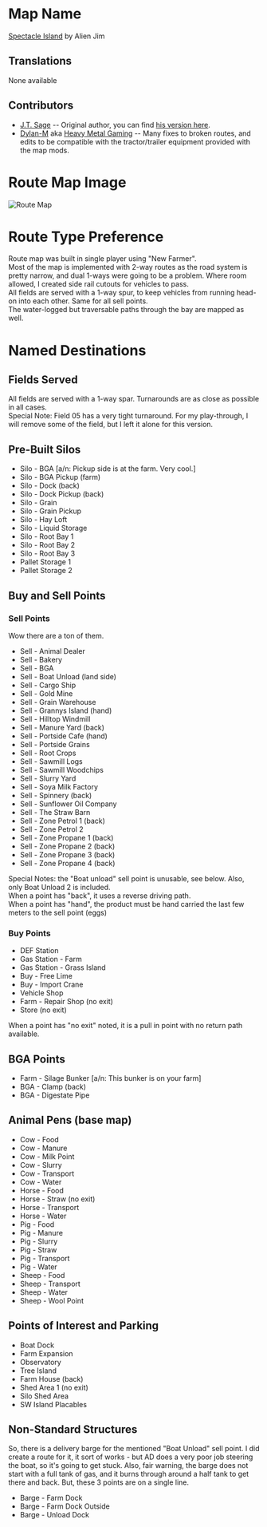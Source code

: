 # Map Name
[Spectacle Island](https://www.farming-simulator.com/mod.php?lang=en&country=us&mod_id=206540&title=fs2019)
by Alien Jim

## Translations
None available

## Contributors
 * [J.T. Sage](https://github.com/jtsage)
-- Original author, you can find [his version here](https://github.com/jtsage/FS19_AutoDrive_Courses).  
 * [Dylan-M](https://github.com/Dylan-M) aka [Heavy Metal Gaming](https://www.youtube.com/channel/UCFR1kTRqT_PrV97_sNCWHAA/)
-- Many fixes to broken routes, and edits to be compatible with the tractor/trailer equipment provided with the map mods.  

# Route Map Image
![Route Map](Map.png)

# Route Type Preference
Route map was built in single player using "New Farmer".  
Most of the map is implemented with 2-way routes as the road system is pretty narrow, and dual 1-ways were going to be a problem.  Where room allowed, I created side rail cutouts for vehicles to pass.  
All fields are served with a 1-way spur, to keep vehicles from running head-on into each other.  Same for all sell points.  
The water-logged but traversable paths through the bay are mapped as well.

# Named Destinations

## Fields Served
All fields are served with a 1-way spar.  Turnarounds are as close as possible in all cases.  
Special Note: Field 05 has a very tight turnaround. For my play-through, I will remove some of the field, but I left it alone for this version.

## Pre-Built Silos
 * Silo - BGA [a/n: Pickup side is at the farm. Very cool.]
 * Silo - BGA Pickup (farm)
 * Silo - Dock (back)
 * Silo - Dock Pickup (back)
 * Silo - Grain
 * Silo - Grain Pickup
 * Silo - Hay Loft
 * Silo - Liquid Storage
 * Silo - Root Bay 1
 * Silo - Root Bay 2
 * Silo - Root Bay 3
 * Pallet Storage 1
 * Pallet Storage 2

## Buy and Sell Points

### Sell Points
Wow there are a ton of them.  
 * Sell - Animal Dealer
 * Sell - Bakery
 * Sell - BGA
 * Sell - Boat Unload (land side)
 * Sell - Cargo Ship
 * Sell - Gold Mine
 * Sell - Grain Warehouse
 * Sell - Grannys Island (hand)
 * Sell - Hilltop Windmill
 * Sell - Manure Yard (back)
 * Sell - Portside Cafe (hand)
 * Sell - Portside Grains
 * Sell - Root Crops
 * Sell - Sawmill Logs
 * Sell - Sawmill Woodchips
 * Sell - Slurry Yard
 * Sell - Soya Milk Factory
 * Sell - Spinnery (back)
 * Sell - Sunflower Oil Company
 * Sell - The Straw Barn
 * Sell - Zone Petrol 1 (back)
 * Sell - Zone Petrol 2
 * Sell - Zone Propane 1 (back)
 * Sell - Zone Propane 2 (back)
 * Sell - Zone Propane 3 (back)
 * Sell - Zone Propane 4 (back)

Special Notes: the "Boat unload" sell point is unusable, see below. Also, only Boat Unload 2 is included.  
When a point has "back", it uses a reverse driving path.  
When a point has "hand", the product must be hand carried the last few meters to the sell point (eggs)

### Buy Points
 * DEF Station
 * Gas Station - Farm
 * Gas Station - Grass Island
 * Buy - Free Lime
 * Buy - Import Crane
 * Vehicle Shop
 * Farm - Repair Shop (no exit)
 * Store (no exit)

When a point has "no exit" noted, it is a pull in point with no return path available.

## BGA Points
 * Farm - Silage Bunker [a/n: This bunker is on your farm]
 * BGA - Clamp (back)
 * BGA - Digestate Pipe
 
## Animal Pens (base map)
 * Cow - Food
 * Cow - Manure
 * Cow - Milk Point
 * Cow - Slurry
 * Cow - Transport
 * Cow - Water
 * Horse - Food
 * Horse - Straw (no exit)
 * Horse - Transport
 * Horse - Water
 * Pig - Food
 * Pig - Manure
 * Pig - Slurry
 * Pig - Straw
 * Pig - Transport
 * Pig - Water
 * Sheep - Food
 * Sheep - Transport
 * Sheep - Water
 * Sheep - Wool Point

## Points of Interest and Parking
 * Boat Dock
 * Farm Expansion
 * Observatory
 * Tree Island
 * Farm House (back)
 * Shed Area 1 (no exit)
 * Silo Shed Area
 * SW Island Placables

## Non-Standard Structures
So, there is a delivery barge for the mentioned "Boat Unload" sell point.  I did create a route for it, it sort of works - but AD does a very poor job steering the boat, so it's going to get stuck.  Also, fair warning, the barge does  not start with a full tank of gas, and it burns through around a half tank to get there and back.  But, these 3 points are on a single line.

 * Barge - Farm Dock
 * Barge - Farm Dock Outside
 * Barge - Unload Dock
